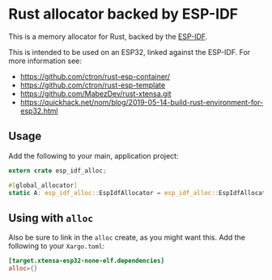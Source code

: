 # Rust allocator backed by ESP-IDF

This is a memory allocator for Rust, backed by the [ESP-IDF](https://docs.espressif.com/projects/esp-idf/en/latest/).


This is intended to be used on an ESP32, linked against the ESP-IDF. For more information see:

* https://github.com/ctron/rust-esp-container/
* https://github.com/ctron/rust-esp-template
* https://github.com/MabezDev/rust-xtensa.git
* https://quickhack.net/nom/blog/2019-05-14-build-rust-environment-for-esp32.html

## Usage

Add the following to your main, application project:

~~~rust
extern crate esp_idf_alloc;

#[global_allocator]
static A: esp_idf_alloc::EspIdfAllocator = esp_idf_alloc::EspIdfAllocator;
~~~

## Using with `alloc`

Also be sure to link in the `alloc` create, as you might want this. Add the following to your `Xargo.toml`:

~~~toml
[target.xtensa-esp32-none-elf.dependencies]
alloc={}
~~~
